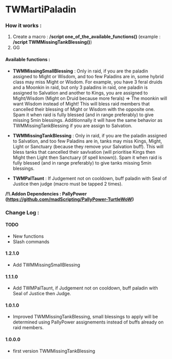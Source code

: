 # TWMartiPaladin

### How it works : 
1) Create a macro : **/script one_of_the_available_functions()** (example : **/script TWMMissingTankBlessing()**)
2) GG

#### Available functions :

- **TWMMissingSmallBlessing** :
Only in raid, if you are the paladin assigned to Might or Wisdom, and too few Paladins are in, some hybrid class may miss Might or Wisdom. For example, you have 3 feral druids and a Moonkin in raid, but only 3 paladins in raid, one paladin is assigned to Salvation and another to Kings, you are assigned to Might/Wisdom (Might on Druid because more ferals) => The moonkin will want Wisdom instead of Might!
This will bless raid members that cancelled their blessing of Might or Wisdom with the opposite one.
Spam it when raid is fully blessed (and in range preferably) to give missing 5min blessings.
Additionnally it will have the same behavior as TWMMissingTankBlessing if you are assign to Salvation.

- **TWMMissingTankBlessing** :
Only in raid, if you are the paladin assigned to Salvation, and too few Paladins are in, tanks may miss Kings, Might, Light or Sanctuary (because they remove your Salvation buff).
This will bless tanks that cancelled their savlvation (will prioritise Kings then Might then Light then Sanctuary (if spell known)).
Spam it when raid is fully blessed (and in range preferably) to give tanks missing 5min blessings.

- **TWMPalTaunt** :
If Judgement not on cooldown, buff paladin with Seal of Justice then judge (macro must be tapped 2 times). 


**/!\ Addon Dependencies : PallyPower (https://github.com/madScripting/PallyPower-TurtleWoW)**

### Change Log :

#### TODO 
* New functions
* Slash commands

#### 1.2.1.0

* Add TWMMissingSmallBlessing

#### 1.1.1.0

* Add TWMPalTaunt, if Judgement not on cooldown, buff paladin with Seal of Justice then Judge. 

#### 1.0.1.0

* Improved TWMMissingTankBlessing, small blessings to apply will be determined using PallyPower assignements instead of buffs already on raid members.

#### 1.0.0.0

* first version TWMMissingTankBlessing